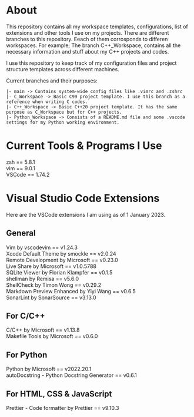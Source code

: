 # About
This repository contains all my workspace templates, configurations, list of extensions and other tools I use on my projects. There are different branches to this repository. Eeach of them corrosponds to differen workspaces. For example; The branch C++_Workspace, contains all the necessary information and stuff about my C++ projects and codes.

I use this repository to keep track of my configuration files and project structure templates across different machines. 

Current branches and their purposes:
```
|- main -> Contains system-wide config files like .vimrc and .zshrc
|- C_Workspace -> Basic C99 project template. I use this branch as a reference when writing C codes.
|- C++_Workspace -> Basic C++20 project template. It has the same purpose as C_Workspace but for C++ projects.
|- Python_Workspace -> Consists of a README.md file and some .vscode settings for my Python working environment.

```

# Current Tools & Programs I Use
zsh == 5.8.1 \
vim == 9.0.1 \
VSCode == 1.74.2

# Visual Studio Code Extensions
Here are the VSCode extensions I am using as of 1 January 2023.

## General
Vim by vscodevim == v1.24.3 \
Xcode Default Theme by smockle == v2.0.24 \
Remote Development by Microsoft == v0.23.0 \
Live Share by Microsoft == v1.0.5788 \
SQLite Viewer by Florian Klampfer == v0.1.5 \
shellman by Remisa == v5.6.0 \
ShellCheck by Timon Wong == v0.29.2 \
Markdown Preview Enhanced by Yiyi Wang == v0.6.5 \
SonarLint by SonarSource == v3.13.0

## For C/C++
C/C++ by Microsoft == v1.13.8 \
Makefile Tools by Microsoft == v0.6.0

## For Python
Python by Microsoft == v2022.20.1 \
autoDocstring - Python Docstring Generator == v0.6.1

## For HTML, CSS & JavaScript
Prettier - Code formatter by Prettier == v9.10.3
